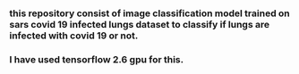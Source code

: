 ### this repository consist of image classification model trained on sars covid 19 infected lungs dataset to classify if lungs are infected with covid 19 or not.
### I have used tensorflow 2.6 gpu for this.
